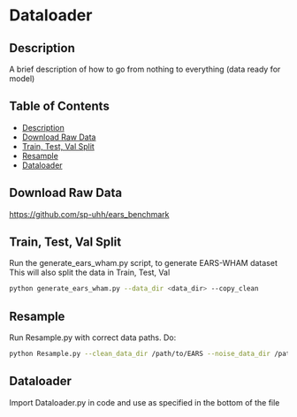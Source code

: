 # Dataloader

## Description
A brief description of how to go from nothing to everything (data ready for model)

## Table of Contents
- [Description](#Description)
- [Download Raw Data](#Download_Raw_Data)
- [Train, Test, Val Split](#Train_Test_Val_Split)
- [Resample](#Resample)
- [Dataloader](#Dataloader)


## Download Raw Data
https://github.com/sp-uhh/ears_benchmark

## Train, Test, Val Split
Run the generate_ears_wham.py script, to generate EARS-WHAM dataset
This will also split the data in Train, Test, Val
```bash
python generate_ears_wham.py --data_dir <data_dir> --copy_clean
```

## Resample
Run Resample.py with correct data paths. Do:
```bash
python Resample.py --clean_data_dir /path/to/EARS --noise_data_dir /path/to/WHAM48kHz/high_res_wham/audio
```

## Dataloader
Import Dataloader.py in code and use as specified in the bottom of the file
